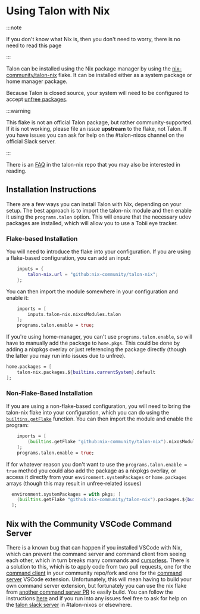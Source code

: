 # Using Talon with Nix

:::note

If you don't know what Nix is, then you don't need to worry, there is no need to read this page

:::

Talon can be installed using the Nix package manager by using the [nix-community/talon-nix](https://github.com/nix-community/talon-nix) flake. It can be installed either as a system package or home manager package.

Because Talon is closed source, your system will need to be configured to accept [unfree packages](https://wiki.nixos.org/wiki/Unfree_software).

:::warning

This flake is not an official Talon package, but rather community-supported. If it is not working, please file an issue **upstream** to the flake, not Talon. If you have issues you can ask for help on the #talon-nixos channel on the official Slack server.

:::

There is an [FAQ](https://github.com/nix-community/talon-nix/blob/master/README.md#faq) in the talon-nix repo that you may also be interested in reading.

## Installation Instructions

There are a few ways you can install Talon with Nix, depending on your setup. The best approach is to import the talon-nix module and then enable it using the `programs.talon` option. This will ensure that the necessary udev packages are installed, which will allow you to use a Tobii eye tracker.

### Flake-based Installation

You will need to introduce the flake into your configuration. If you are using a flake-based configuration, you can add an input:

```nix
    inputs = {
        talon-nix.url = "github:nix-community/talon-nix";
    };
```

You can then import the module somewhere in your configuration and enable it:

```nix
    imports = [
        inputs.talon-nix.nixosModules.talon
    ];
    programs.talon.enable = true;
```

If you're using home-manager, you can't use `programs.talon.enable`, so will have to manually add the package to `home.pkgs`. This could be done by adding a nixpkgs overlay or just referencing the package directly (though the latter you may run into issues due to unfree).

```nix
home.packages = [
    talon-nix.packages.${builtins.currentSystem}.default
];
```

### Non-Flake-Based Installation

If you are using a non-flake-based configuration, you will need to bring the talon-nix flake into your configuration, which you can do using the [`builtins.getFlake`](https://noogle.dev/f/builtins/getFlake) function. You can then import the module and enable the program:

```nix
    imports = [
        (builtins.getFlake "github:nix-community/talon-nix").nixosModules.talon
    ];
    programs.talon.enable = true;
```

If for whatever reason you don't want to use the `programs.talon.enable = true` method you could also add the package as a nixpkgs overlay, or access it directly from your `environment.systemPackages` or `home.packages` arrays (though this may result in unfree-related issues)

```nix
  environment.systemPackages = with pkgs; [
    (builtins.getFlake "github:nix-community/talon-nix").packages.${builtins.currentSystem}.default
  ];
```

## Nix with the Community VSCode Command Server

There is a known bug that can happen if you installed VSCode with Nix, which can prevent the command server and command
client from seeing each other, which in turn breaks many commands and
[cursorless](https://github.com/cursorless-dev/cursorless). There is a solution to this, which is to apply code from two
pull requests, one for the [command client](https://github.com/talonhub/community/pull/1362) in your community repo/fork
and one for the [command server](https://github.com/pokey/command-server/pull/21) VSCode extension. Unfortunately, this
will mean having to build your own command server extension, but fortunately you can use the nix flake from [another
command server PR](https://github.com/pokey/command-server/pull/22) to easily build. You can follow the instructions
[here](https://github.com/talonhub/community/pull/1362#issuecomment-2101694031) and if you run into any issues feel free
to ask for help on the [talon slack server](https://talonvoice.slack.com/) in #talon-nixos or elsewhere.
